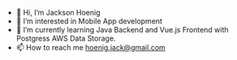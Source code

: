 - 👋 Hi, I’m Jackson Hoenig
- 👀 I’m interested in Mobile App development
- 🌱 I’m currently learning Java Backend and Vue.js Frontend with Postgress AWS Data Storage.
- 📫 How to reach me hoenig.jack@gmail.com

<!---
Jax45/Jax45 is a ✨ special ✨ repository because its `README.md` (this file) appears on your GitHub profile.
You can click the Preview link to take a look at your changes.
--->
